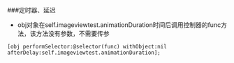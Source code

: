 
###定时器、延迟
- obj对象在self.imageviewtest.animationDuration时间后调用控制器的func方法，该方法没有参数，不需要传参

```objc
[obj performSelector:@selector(func) withObject:nil afterDelay:self.imageviewtest.animationDuration];
```
